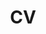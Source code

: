 ---
layout: page
permalink:
title: CV
description: Materials for courses you taught. Replace this text with your description.
nav: true
nav_order: 4
---